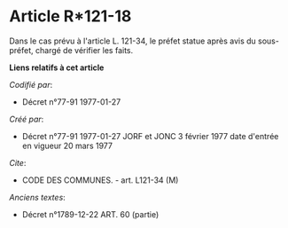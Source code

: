# Article R*121-18

Dans le cas prévu à l'article L. 121-34, le préfet statue après avis du sous-préfet, chargé de vérifier les faits.

**Liens relatifs à cet article**

_Codifié par_:

  - Décret n°77-91 1977-01-27

_Créé par_:

  - Décret n°77-91 1977-01-27 JORF et JONC 3 février 1977 date d'entrée en vigueur 20 mars 1977

_Cite_:

  - CODE DES COMMUNES. - art. L121-34 (M)

_Anciens textes_:

  - Décret n°1789-12-22 ART. 60 (partie)
